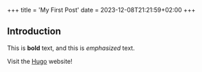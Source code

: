 +++
title = 'My First Post'
date = 2023-12-08T21:21:59+02:00
+++

## Introduction

This is **bold** text, and this is *emphasized* text.

Visit the [Hugo](https://gohugo.io) website!
